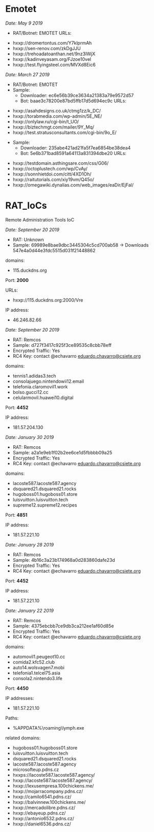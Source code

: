 # Emotet

*Date: May 9 2019*
* RAT/Botnet: EMOTET
URLs:
- hxxp://dromertontus.com/Y7klprmAh
- hxxp://sen-renov.com/zkDgJJU
- hxxp://trehoadatoanthan.net/9nz3IWjX
- hxxp://kadinveyasam.org/FJzoe10vel
- hxxp://test.flyingsteel.com/MVXd8Eic6


*Date: March 27 2019*
* RAT/Botnet: EMOTET
* Sample: 
  - Downloader: ec6e56b39ce3634a21383a79e9572d57
  - Bot:        baae3c78200e87bd5ffb17d5d694ec9c
URLs:
- hxxp://asahdesigns.co.uk/ctmg1zz/k_DC/
- hxxp://torabmedia.com/wp-admin/5E_NE/
- hxxp://onlylaw.ru/cgi-bin/t_UO/
- hxxp://biztechmgt.com/mailer/9Y_Mq/
- hxxp://test.stratusconsultants.com/cgi-bin/9o_E/


* Sample: 
  - Downloader: 235abe421ad21fa5f7ea6854be38dea4
  - Bot:        5e6b371bad8591a64113a831394dbe20
URLs:
- hxxp://testdomain.asthingsare.com/css/G06/
- hxxp://octoplustech.com/wp/CvAy/
- hxxp://sonnhietdoi.com/citt/4XD1Oh/
- hxxp://raitutorials.com/xiy19vm/Q45o/
- hxxp://omegawiki.dynalias.com/web_images/eaDir/EjFal/


# RAT_IoCs
Remote Administration Tools IoC

*Date: September 20 2019*
* RAT: Unknown
* Sample: 69989e8bae9dbc3445304c5cd700ab58 -> Downloads 547e4a0d44e3fdc5515d031f21448862

domains:
- 115.duckdns.org

Port: **2000**

URLs:
- hxxp://115.duckdns.org:2000/Vre

IP address:
- 46.246.82.66

*Date: September 20 2019*
* RAT: Remcos
* Sample: d727f3417c925f3ce89535c8cbb78eff
* Encrypted Traffic: Yes
* RC4 Key: contact @echavarro eduardo.chavarro@csiete.org

domains:
- tennis1.adidas3.tech
- consolajuego.nintendowii12.email
- telefonia.claromovil1.work
- bolso.gucci12.cc
- celularmovil.huawei10.digital

Port: **4452**

IP address:
- 181.57.204.130

*Date: January 30 2019*
* RAT: Remcos
* Sample: a2a1e9eb1f02b2ee6ce1d5fbbbb09a25
* Encrypted Traffic: Yes
* RC4 Key: contact @echavarro eduardo.chavarro@csiete.org

domains:
- lacoste587.lacoste587.agency
- dsquared21.dsquared21.rocks
- hugoboss01.hugoboss01.store
- luisvuitton.luisvuitton.tech
- supreme12.supreme12.recipes

Port: **4851**

IP address:
- 181.57.221.10


*Date: January 28 2019*
* RAT: Remcos
* Sample: 4b16c3a23b174968a0d283860dafe23d
* Encrypted Traffic: Yes
* RC4 Key: contact @echavarro eduardo.chavarro@csiete.org

Port: **4452**

IP address:
- 181.57.221.10


*Date: January 22 2019* 
* RAT: Remcos
* Sample: 4375ebcbb7ce9db3ca212ee1af60d85e
* Encrypted Traffic: Yes
* RC4 Key: contact @echavarro eduardo.chavarro@csiete.org

domains:
- automovil1.peugeot10.cc
- comida2.kfc52.club
- auto14.wolsvagen7.mobi
- telefonia1.telcel75.asia
- consola2.nintendo3.life

Port: **4450**

IP addresses:
- 181.57.221.10

Paths:

- %APPDATA%\roaming\lymph.exe

related domains:

- hugoboss01.hugoboss01.store
- luisvuitton.luisvuitton.tech
- dsquared21.dsquared21.rocks
- lacoste587.lacoste587.agency
- microsofteup.pdns.cz
- hxxps://lacoste587.lacoste587.agency/
- hxxp://lacoste587.lacoste587.agency/
- hxxp://lexusempresa.100chickens.me/
- hxxp://mojarracompany.pdns.cz/
- hxxp://camilo6541.pdns.cz/
- hxxp://balvinnew.100chickens.me/
- hxxp://mercadolibre.pdns.cz/
- hxxp://ebayeup.pdns.cz/
- hxxp://antonio6532.pdns.cz/
- hxxp://daniel6536.pdns.cz/
